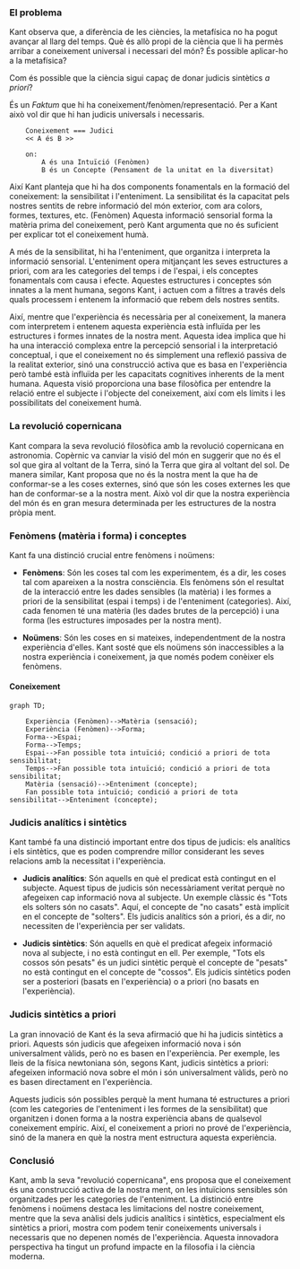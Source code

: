 
### El problema

Kant observa que, a diferència de les ciències, la metafísica no ha pogut avançar al llarg del temps. Què és allò propi de la ciència que li ha permès arribar a coneixement universal i necessari del món? És possible aplicar-ho a la metafísica?

Com és possible que la ciència sigui capaç de donar judicis sintètics *a priori*?

És un *Faktum* que hi ha coneixement/fenòmen/representació. Per a Kant això vol dir que hi han judicis universals i necessaris.

```
    Coneixement === Judici
    << A és B >>

    on:
        A és una Intuïció (Fenòmen)
        B és un Concepte (Pensament de la unitat en la diversitat)
```

Així Kant planteja que hi ha dos components fonamentals en la formació del coneixement: la sensibilitat i l'enteniment. La sensibilitat és la capacitat pels nostres sentits de rebre informació del món exterior, com ara colors, formes, textures, etc. (Fenòmen) Aquesta informació sensorial forma la matèria prima del coneixement, però Kant argumenta que no és suficient per explicar tot el coneixement humà.

A més de la sensibilitat, hi ha l'enteniment, que organitza i interpreta la informació sensorial. L'enteniment opera mitjançant les seves estructures a priori, com ara les categories del temps i de l'espai, i els conceptes fonamentals com causa i efecte. Aquestes estructures i conceptes són innates a la ment humana, segons Kant, i actuen com a filtres a través dels quals processem i entenem la informació que rebem dels nostres sentits.

Així, mentre que l'experiència és necessària per al coneixement, la manera com interpretem i entenem aquesta experiència està influïda per les estructures i formes innates de la nostra ment. Aquesta idea implica que hi ha una interacció complexa entre la percepció sensorial i la interpretació conceptual, i que el coneixement no és simplement una reflexió passiva de la realitat exterior, sinó una construcció activa que es basa en l'experiència però també està influïda per les capacitats cognitives inherents de la ment humana. Aquesta visió proporciona una base filosòfica per entendre la relació entre el subjecte i l'objecte del coneixement, així com els límits i les possibilitats del coneixement humà.

### La revolució copernicana

Kant compara la seva revolució filosòfica amb la revolució copernicana en astronomia. Copèrnic va canviar la visió del món en suggerir que no és el sol que gira al voltant de la Terra, sinó la Terra que gira al voltant del sol. De manera similar, Kant proposa que no és la nostra ment la que ha de conformar-se a les coses externes, sinó que són les coses externes les que han de conformar-se a la nostra ment. Això vol dir que la nostra experiència del món és en gran mesura determinada per les estructures de la nostra pròpia ment.

### Fenòmens (matèria i forma) i conceptes

Kant fa una distinció crucial entre fenòmens i noümens:

- **Fenòmens**: Són les coses tal com les experimentem, és a dir, les coses tal com apareixen a la nostra consciència. Els fenòmens són el resultat de la interacció entre les dades sensibles (la matèria) i les formes a priori de la sensibilitat (espai i temps) i de l'enteniment (categories). Així, cada fenomen té una matèria (les dades brutes de la percepció) i una forma (les estructures imposades per la nostra ment).
  
- **Noümens**: Són les coses en si mateixes, independentment de la nostra experiència d'elles. Kant sosté que els noümens són inaccessibles a la nostra experiència i coneixement, ja que només podem conèixer els fenòmens.

#### Coneixement

```mermaid
graph TD;

    Experiència (Fenòmen)-->Matèria (sensació);
    Experiència (Fenòmen)-->Forma;
    Forma-->Espai;
    Forma-->Temps;
    Espai-->Fan possible tota intuïció; condició a priori de tota sensibilitat;
    Temps-->Fan possible tota intuïció; condició a priori de tota sensibilitat;
    Matèria (sensació)-->Enteniment (concepte);
    Fan possible tota intuïció; condició a priori de tota sensibilitat-->Enteniment (concepte);
```

### Judicis analítics i sintètics

Kant també fa una distinció important entre dos tipus de judicis: els analítics i els sintètics, que es poden comprendre millor considerant les seves relacions amb la necessitat i l'experiència.

- **Judicis analítics**: Són aquells en què el predicat està contingut en el subjecte. Aquest tipus de judicis són necessàriament veritat perquè no afegeixen cap informació nova al subjecte. Un exemple clàssic és "Tots els solters són no casats". Aquí, el concepte de "no casats" està implícit en el concepte de "solters". Els judicis analítics són a priori, és a dir, no necessiten de l'experiència per ser validats.

- **Judicis sintètics**: Són aquells en què el predicat afegeix informació nova al subjecte, i no està contingut en ell. Per exemple, "Tots els cossos són pesats" és un judici sintètic perquè el concepte de "pesats" no està contingut en el concepte de "cossos". Els judicis sintètics poden ser a posteriori (basats en l'experiència) o a priori (no basats en l'experiència).

### Judicis sintètics a priori

La gran innovació de Kant és la seva afirmació que hi ha judicis sintètics a priori. Aquests són judicis que afegeixen informació nova i són universalment vàlids, però no es basen en l'experiència. Per exemple, les lleis de la física newtoniana són, segons Kant, judicis sintètics a priori: afegeixen informació nova sobre el món i són universalment vàlids, però no es basen directament en l'experiència.

Aquests judicis són possibles perquè la ment humana té estructures a priori (com les categories de l'enteniment i les formes de la sensibilitat) que organitzen i donen forma a la nostra experiència abans de qualsevol coneixement empíric. Així, el coneixement a priori no prové de l'experiència, sinó de la manera en què la nostra ment estructura aquesta experiència.

### Conclusió

Kant, amb la seva "revolució copernicana", ens proposa que el coneixement és una construcció activa de la nostra ment, on les intuïcions sensibles són organitzades per les categories de l'enteniment. La distinció entre fenòmens i noümens destaca les limitacions del nostre coneixement, mentre que la seva anàlisi dels judicis analítics i sintètics, especialment els sintètics a priori, mostra com podem tenir coneixements universals i necessaris que no depenen només de l'experiència. Aquesta innovadora perspectiva ha tingut un profund impacte en la filosofia i la ciència moderna.
